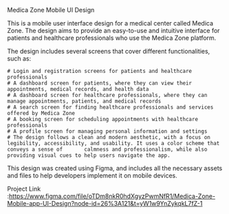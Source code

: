 Medica Zone Mobile UI Design

This is a mobile user interface design for a medical center called Medica Zone. The design aims to provide an easy-to-use and intuitive interface for patients and healthcare professionals who use the Medica Zone platform.

The design includes several screens that cover different functionalities, such as:

    # Login and registration screens for patients and healthcare professionals
    # A dashboard screen for patients, where they can view their appointments, medical records, and health data
    # A dashboard screen for healthcare professionals, where they can manage appointments, patients, and medical records
    # A search screen for finding healthcare professionals and services offered by Medica Zone
    # A booking screen for scheduling appointments with healthcare professionals
    # A profile screen for managing personal information and settings
    # The design follows a clean and modern aesthetic, with a focus on legibility, accessibility, and usability. It uses a color scheme that conveys a sense of       calmness and professionalism, while also providing visual cues to help users navigate the app.

This design was created using Figma, and includes all the necessary assets and files to help developers implement it on mobile devices.

Project Link :https://www.figma.com/file/oTDm8nkR0hdXgyzPwmNfR1/Medica-Zone-Mobile-app-UI-Design?node-id=26%3A121&t=yW1w9YnZykqkL7fZ-1







